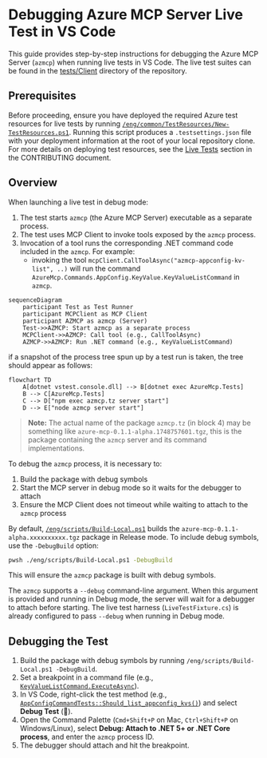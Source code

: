 # Debugging Azure MCP Server Live Test in VS Code

This guide provides step-by-step instructions for debugging the Azure MCP Server (`azmcp`) when running live tests in VS Code. The live test suites can be found in the [tests/Client](https://github.com/Azure/azure-mcp/tree/main/tests/Client) directory of the repository.

## Prerequisites

Before proceeding, ensure you have deployed the required Azure test resources for live tests by running [`/eng/common/TestResources/New-TestResources.ps1`](https://github.com/Azure/azure-mcp/blob/main/eng/common/TestResources/New-TestResources.ps1). Running this script produces a `.testsettings.json` file with your deployment information at the root of your local repository clone. For more details on deploying test resources, see the [Live Tests](https://github.com/Azure/azure-mcp/blob/main/CONTRIBUTING.md#live-tests) section in the CONTRIBUTING document.

## Overview

When launching a live test in debug mode:

1. The test starts `azmcp` (the Azure MCP Server) executable as a separate process.
2. The test uses MCP Client to invoke tools exposed by the `azmcp` process.
3. Invocation of a tool runs the corresponding .NET command code included in the `azmcp`. For example:
    * invoking the tool `mcpClient.CallToolAsync("azmcp-appconfig-kv-list", ..)` will run the command `AzureMcp.Commands.AppConfig.KeyValue.KeyValueListCommand` in `azmcp`.

```mermaid
sequenceDiagram
    participant Test as Test Runner
    participant MCPClient as MCP Client
    participant AZMCP as azmcp (Server)
    Test->>AZMCP: Start azmcp as a separate process
    MCPClient->>AZMCP: Call tool (e.g., CallToolAsync)
    AZMCP->>AZMCP: Run .NET command (e.g., KeyValueListCommand)
```

if a snapshot of the process tree spun up by a test run is taken, the tree should appear as follows:

```mermaid
flowchart TD
    A[dotnet vstest.console.dll] --> B[dotnet exec AzureMcp.Tests]
    B --> C[AzureMcp.Tests]
    C --> D["npm exec azmcp.tz server start"]
    D --> E["node azmcp server start"]
```

> **Note:** The actual name of the package `azmcp.tz`  (in block 4) may be something like `azure-mcp-0.1.1-alpha.1748757601.tgz`, this is the package containing the `azmcp` server and its command implementations.

To debug the `azmcp` process, it is necessary to:

1. Build the package with debug symbols
2. Start the MCP server in debug mode so it waits for the debugger to attach
3. Ensure the MCP Client does not timeout while waiting to attach to the `azmcp` process

By default, [`/eng/scripts/Build-Local.ps1`](https://github.com/Azure/azure-mcp/blob/main/eng/scripts/Build-Local.ps1) builds the `azure-mcp-0.1.1-alpha.xxxxxxxxxx.tgz` package in Release mode. To include debug symbols, use the `-DebugBuild` option:

```sh
pwsh ./eng/scripts/Build-Local.ps1 -DebugBuild
```

This will ensure the `azmcp` package is built with debug symbols.

The `azmcp` supports a `--debug` command-line argument. When this argument is provided and running in Debug mode, the server will wait for a debugger to attach before starting. The live test harness (`LiveTestFixture.cs`) is already configured to pass `--debug` when running in Debug mode.

## Debugging the Test

1. Build the package with debug symbols by running `/eng/scripts/Build-Local.ps1 -DebugBuild`.
2. Set a breakpoint in a command file (e.g., [`KeyValueListCommand.ExecuteAsync`](https://github.com/Azure/azure-mcp/blob/main/src/Commands/AppConfig/KeyValue/KeyValueListCommand.cs#L59)).
3. In VS Code, right-click the test method (e.g., [`AppConfigCommandTests::Should_list_appconfig_kvs()`](https://github.com/Azure/azure-mcp/blob/main/tests/Client/AppConfigCommandTests.cs#L48)) and select **Debug Test** (🐞).
5. Open the Command Palette (`Cmd+Shift+P` on Mac, `Ctrl+Shift+P` on Windows/Linux), select **Debug: Attach to .NET 5+ or .NET Core process**, and enter the `azmcp` process ID.
6. The debugger should attach and hit the breakpoint.

